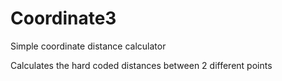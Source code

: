 # Coordinate3
Simple coordinate distance calculator

Calculates the hard coded distances between 2 different points
